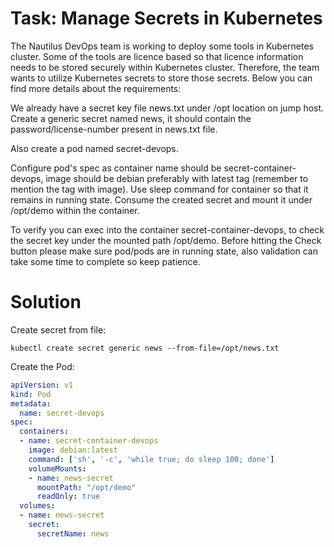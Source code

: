 # Task: Manage Secrets in Kubernetes

The Nautilus DevOps team is working to deploy some tools in Kubernetes cluster. Some of the tools are licence based so that licence information needs to be stored securely within Kubernetes cluster. Therefore, the team wants to utilize Kubernetes secrets to store those secrets. Below you can find more details about the requirements:



We already have a secret key file news.txt under /opt location on jump host. Create a generic secret named news, it should contain the password/license-number present in news.txt file.

Also create a pod named secret-devops.

Configure pod's spec as container name should be secret-container-devops, image should be debian preferably with latest tag (remember to mention the tag with image). Use sleep command for container so that it remains in running state. Consume the created secret and mount it under /opt/demo within the container.

To verify you can exec into the container secret-container-devops, to check the secret key under the mounted path /opt/demo. Before hitting the Check button please make sure pod/pods are in running state, also validation can take some time to complete so keep patience.

# Solution

Create secret from file:

    kubectl create secret generic news --from-file=/opt/news.txt

Create the Pod:

```yaml
apiVersion: v1
kind: Pod
metadata:
  name: secret-devops
spec:
  containers:
  - name: secret-container-devops
    image: debian:latest
    command: ['sh', '-c', 'while true; do sleep 100; done']
    volumeMounts:
    - name: news-secret
      mountPath: "/opt/demo"
      readOnly: true
  volumes:
  - name: news-secret
    secret:
      secretName: news
```